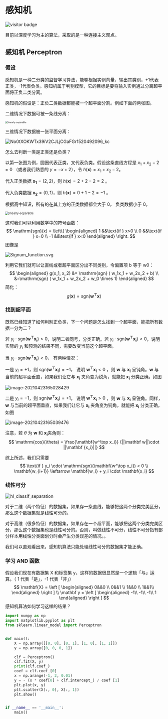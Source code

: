 # 感知机

![visitor badge](https://visitor-badge.glitch.me/badge?page_id=xrandx.Dating-with-Machine-Learning)

目前以深度学习为主的算法，采取的是一种连接主义观点。

## 感知机 Perceptron

### 假设

感知机是一种二分类的监督学习算法，能够根据实例向量，输出其类别，+1代表正类，-1代表负类。感知机属于判别模型，它的目标是要将输入实例通过分离超平面将正负二类分离。

感知机的假设是：正负二类数据都能被一个超平面分割。例如下面的两张图。

二维情况下数据可被一条线分离：

<img src="img/20210422164637.png" alt="linearly-separable" style="zoom:50%;" />

三维情况下数据被一张平面分离：

![No0tXOKWTx39iV2CJLjCGaFGr1520492096_kc](img/20210422163634.png)

怎么去判断一类是正类还是负类？

以第一张图为例，圆圈代表正类，叉代表负类。假设这条直线方程是 $x_1 + x_2 - 2 = 0$ （或者我们熟悉的 $y = -x + 2$），令 $h(\boldsymbol x) = x_1+x_2-2$。

代入正类数据 $\boldsymbol{x_1} = (2, 2)$，则 $h(\boldsymbol x) = 2 + 2 -2 = 2$ 。

代入负类数据 $\boldsymbol{x_2} = (0, 1)$，则 $h(\boldsymbol x) = 0 + 1 -2 = -1$ 。

根据高中知识，所有的在其上方的正类数据都会大于 0， 负类数据小于 0。

<img src="img/20210422164637.png" alt="linearly-separable" style="zoom:67%;" />

这时我们可以利用数学中的符号函数：
$$
\mathrm{sgn}(x) = 
 \left\{
\begin{aligned}
1 &&\text{if } x>0 \\
0 &&\text{if } x=0 \\
-1 &&\text{if } x<0
\end{aligned}
\right.
$$
图像是

![Signum_function.svg](img/20210422195725.png)

利用它我们就可以让直线或者超平面区分出不同类别，令偏置项 b 等于 w0：
$$
\begin{aligned}
g(x_1, x_2) &= \mathrm{sgn} ( w_1x_1 + w_2x_2 + b) \\
&=\mathrm{sgn} ( w_1x_1 + w_2x_2 + w_0 \times 1)
\end{aligned}
$$
简化：
$$
g(\mathbf x ) = \mathrm{sgn}(\mathbf{w^\top x})
$$

### 找到超平面

既然已经知道了如何判别正负类，下一个问题是怎么找到一个超平面，能把所有数据一分为二？

若 $y_i \cdot \mathrm{sgn}(\mathbf{w^\top x_i}) > 0$，说明二者同号，分类正确。若 $y_i \cdot \mathrm{sgn}(\mathbf{w^\top x_i}) < 0$，说明实际的 $y_i$ 和预测的结果不同，需要改变当前这个超平面。

当 $y_i \cdot \mathrm{sgn}(\mathbf{w^\top x_i}) < 0$， 有两种情况：

一是 $y_i = +1$，则 $\mathrm{sgn}(\mathbf{w^\top x_i}) = -1$， 说明  $\mathbf{w^\top x_i} < 0$ ，则 $\mathbf w$ 与 $\mathbf{x_i}$ 呈钝角。$\mathbf w$ 与当前的超平面垂直，如果我们让它与 $\mathbf{x_i}$ 夹角变为锐角，就能把 $\mathbf{x_i}$ 分类正确。如图

![image-20210423165028429](img/20210423165028.png)

二是 $y_i = -1$，则 $\mathrm{sgn}(\mathbf{w^\top x_i}) = +1$， 说明  $\mathbf{w^\top x_i} > 0$ ，则 $\mathbf w$ 与 $\mathbf{x_i}$ 呈锐角。同样，$\mathbf w$ 与当前的超平面垂直，如果我们让它与 $\mathbf{x_i}$ 夹角变为钝角，就能把 $\mathbf{x_i}$ 分类正确。如图

![image-20210423165039476](img/20210423165039.png)


注意，若 $\theta$ 为 $\mathbf w$ 和 $\mathbf {x_i}$夹角则：
$$
\mathrm{cos}(\theta) = \frac{\mathbf{w^\top x_i}} {||\mathbf w||\cdot ||\mathbf {x_i}||}
$$

综上所述，我们只需要
$$
\text{if }  y_i \cdot \mathrm{sgn}(\mathbf{w^\top x_i}) < 0
\\
\mathbf{w_{i+1}} \leftarrow \mathbf{w_i} + y_i \cdot \mathbf{x_i}
$$

### 线性可分

<img src="img/20210423180603.png" alt="hl_classif_separation" style="zoom:101%;" />

对于二维（两个特征）的数据集，如果存一条直线，能够把这两个分类完美区分，那么这个数据集就是线性可分的。

对于高维（很多特征）的数据集，如果存在一个超平面，能够把这两个分类完美区分，那么这个数据集也是线性可分的。否则，叫做线性不可分，线性不可分指有部分样本用线性分类面划分时会产生分类误差的情况。。

我们可以直观看出来，感知机算法只能处理线性可分的数据集才能正确。

### 学习 AND 函数

假设我们现在有数据集 X 和标签集 y，这样的数据很显然是一个逻辑「与」运算。（ 1 代表「是」，-1 代表「非」）
$$
\mathbf{X} = 
\left [
\begin{aligned}
0&&0 \\
0&&1 \\
1&&0 \\
1&&1\\
\end{aligned} 
\right ]
\\
\mathbf y = \left [
\begin{aligned}
-1\\
-1\\
-1\\
1
\end{aligned} 
\right ]
$$
感知机算法如何学习这样的结果？

```python
import numpy as np
import matplotlib.pyplot as plt
from sklearn.linear_model import Perceptron


def main():
    X = np.array([[0, 0], [0, 1], [1, 0], [1, 1]])
    y = np.array([0, 0, 0, 1])

    clf = Perceptron()
    clf.fit(X, y)
    print(clf.coef_)
    coef = clf.coef_[0]
    x = np.arange(-1, 2, 0.01)
    y = - (x * coef[0] + clf.intercept_) / coef [1]
    plt.plot(x, y)
    plt.scatter(X[:, 0], X[:, 1])
    plt.show()


if __name__ == '__main__':
    main()
```

